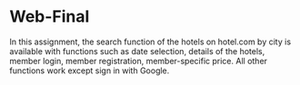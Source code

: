 # Web-Final
In this assignment, the search function of the hotels on hotel.com by city is available with functions such as date selection, details of the hotels, member login, member registration, member-specific price. All other functions work except sign in with Google.
